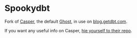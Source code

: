 # Spookydbt

Fork of [Casper](https://github.com/TryGhost/Casper/), the default [Ghost](http://github.com/tryghost/ghost/), in use on [blog.getdbt.com](https://blog.getdbt.com).

If you want any useful info on Casper, [hie yourself to their repo](https://github.com/TryGhost/Casper/). 
